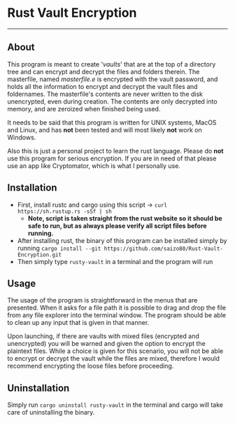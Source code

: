 # Rust Vault Encryption
***
## About
This program is meant to create '*vaults*' that are at the top of a directory tree and can encrypt and decrypt the files and folders therein. The masterfile, named *masterfile.e* is encrypted with the vault password, and holds all the information to encrypt and decrypt the vault files and foldernames. The masterfile's contents are never written to the disk unencrypted, even during creation. The contents are only decrypted into memory, and are zeroized when finished being used.

It needs to be said that this program is written for UNIX systems, MacOS and Linux, and has **not** been tested and will most likely **not** work on Windows.

Also this is just a personal project to learn the rust language. Please do **not** use this program for serious encryption. If you are in need of that please use an app like Cryptomator, which is what I personally use.

## Installation
- First, install rustc and cargo using this script -> `curl https://sh.rustup.rs -sSf | sh` 
	- **Note, script is taken straight from the rust website so it should be safe to run, but as always please verify all script files before running.**
- After installing rust, the binary of this program can be installed simply by running `cargo install --git https://github.com/saizo80/Rust-Vault-Encryption.git`
- Then simply type `rusty-vault` in a terminal and the program will run

## Usage
The usage of the program is straightforward in the menus that are presented. When it asks for a file path it is possible to drag and drop the file from any file explorer into the terminal window. The program should be able to clean up any input that is given in that manner.

Upon launching, if there are vaults with mixed files (encrypted and unencrypted) you will be warned and given the option to encrypt the plaintext files. While a choice is given for this scenario, you will not be able to encrypt or decrypt the vault while the files are mixed, therefore I would recommend encrypting the loose files before proceeding. 

## Uninstallation
Simply run `cargo uninstall rusty-vault` in the terminal and cargo will take care of uninstalling the binary.
